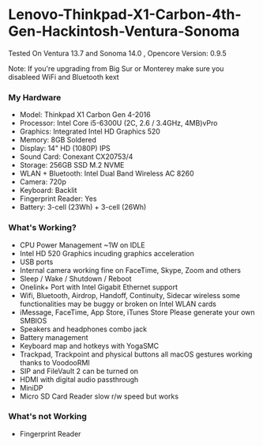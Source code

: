 # Lenovo-Thinkpad-X1-Carbon-4th-Gen-Hackintosh-Ventura-Sonoma

Tested On Ventura 13.7 and Sonoma 14.0
, Opencore Version: 0.9.5

Note: If you're upgrading from Big Sur or Monterey make sure you disableed WiFi and Bluetooth kext

### My Hardware

* Model: Thinkpad X1 Carbon Gen 4-2016
* Processor: Intel Core i5-6300U (2C, 2.6 / 3.4GHz, 4MB)vPro
* Graphics: Integrated Intel HD Graphics 520
* Memory: 8GB Soldered
* Display: 14" HD (1080P) IPS
* Sound Card: Conexant CX20753/4
* Storage: 256GB SSD M.2 NVME
* WLAN + Bluetooth: Intel Dual Band Wireless AC 8260
* Camera: 720p
* Keyboard: Backlit
* Fingerprint Reader: Yes
* Battery: 3-cell (23Wh) + 3-cell (26Wh)

 
 ### What's Working?
 
 * CPU Power Management ~1W on IDLE
 * Intel HD 520 Graphics incuding graphics acceleration
 * USB ports
 * Internal camera working fine on FaceTime, Skype, Zoom and others
 * Sleep / Wake / Shutdown / Reboot
 * Onelink+ Port with Intel Gigabit Ethernet support
 * Wifi, Bluetooth, Airdrop, Handoff, Continuity, Sidecar wireless some functionalities may be buggy or broken on Intel WLAN cards
 * iMessage, FaceTime, App Store, iTunes Store Please generate your own SMBIOS
 * Speakers and headphones combo jack
 * Battery management
 * Keyboard map and hotkeys with YogaSMC
 * Trackpad, Trackpoint and physical buttons all macOS gestures working thanks to VoodooRMI
 * SIP and FileVault 2 can be turned on
 * HDMI with digital audio passthrough
 * MiniDP
 * Micro SD Card Reader slow r/w speed but works

 ### What's not Working

 * Fingerprint Reader


